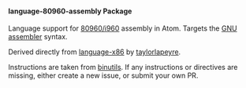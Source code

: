 #### language-80960-assembly Package

Language support for [80960/i960](https://en.wikipedia.org/wiki/Intel_i960) assembly in Atom.
Targets the [GNU assembler](https://sourceware.org/binutils/docs/as/) syntax.

Derived directly from [language-x86](https://github.com/taylorlapeyre/language-x86) by [taylorlapeyre](https://github.com/taylorlapeyre/).

Instructions are taken from [binutils](https://www.gnu.org/software/binutils/). If any instructions or directives are missing, either create a new issue, or submit your own PR.
